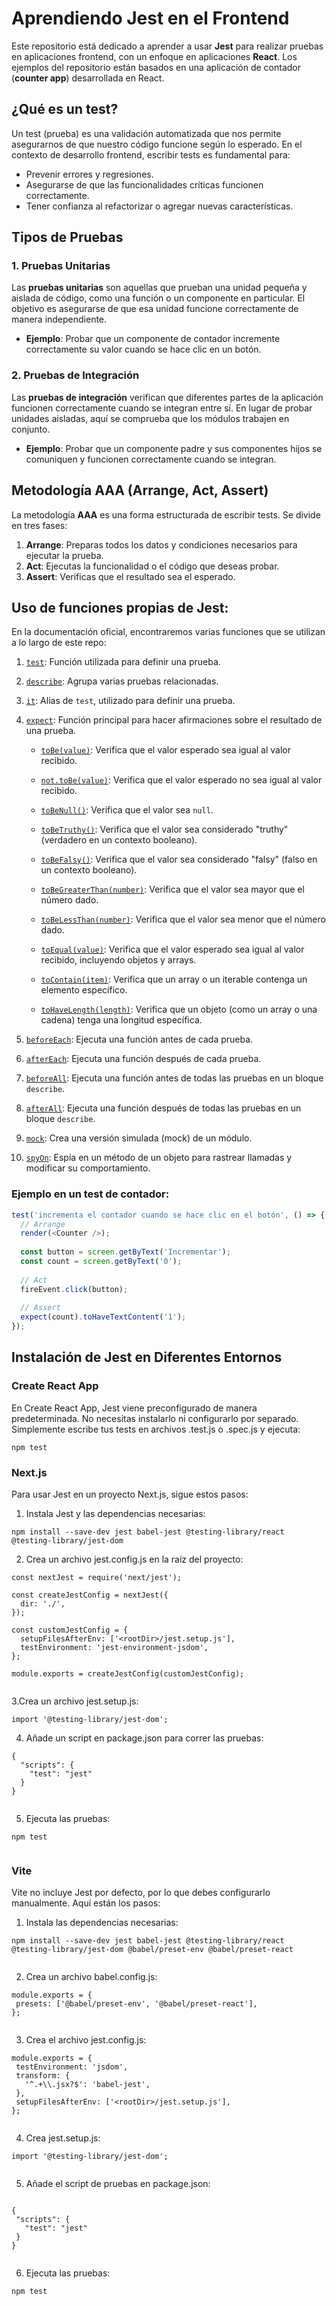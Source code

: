 # Aprendiendo Jest en el Frontend

Este repositorio está dedicado a aprender a usar **Jest** para realizar pruebas en aplicaciones frontend, con un enfoque en aplicaciones **React**. Los ejemplos del repositorio están basados en una aplicación de contador (**counter app**) desarrollada en React.

## ¿Qué es un test?

Un test (prueba) es una validación automatizada que nos permite asegurarnos de que nuestro código funcione según lo esperado. En el contexto de desarrollo frontend, escribir tests es fundamental para:

- Prevenir errores y regresiones.
- Asegurarse de que las funcionalidades críticas funcionen correctamente.
- Tener confianza al refactorizar o agregar nuevas características.
  
## Tipos de Pruebas

### 1. Pruebas Unitarias

Las **pruebas unitarias** son aquellas que prueban una unidad pequeña y aislada de código, como una función o un componente en particular. El objetivo es asegurarse de que esa unidad funcione correctamente de manera independiente.

- **Ejemplo**: Probar que un componente de contador incremente correctamente su valor cuando se hace clic en un botón.

### 2. Pruebas de Integración

Las **pruebas de integración** verifican que diferentes partes de la aplicación funcionen correctamente cuando se integran entre sí. En lugar de probar unidades aisladas, aquí se comprueba que los módulos trabajen en conjunto.

- **Ejemplo**: Probar que un componente padre y sus componentes hijos se comuniquen y funcionen correctamente cuando se integran.

## Metodología AAA (Arrange, Act, Assert)

La metodología **AAA** es una forma estructurada de escribir tests. Se divide en tres fases:

1. **Arrange**: Preparas todos los datos y condiciones necesarios para ejecutar la prueba.
2. **Act**: Ejecutas la funcionalidad o el código que deseas probar.
3. **Assert**: Verificas que el resultado sea el esperado.
 
## Uso de funciones propias de Jest:

En la documentación oficial, encontraremos varias funciones que se utilizan a lo largo de este repo: 

1. [`test`](https://jestjs.io/docs/api#testname-fn): Función utilizada para definir una prueba.

2. [`describe`](https://jestjs.io/docs/api#describename-fn): Agrupa varias pruebas relacionadas.

3. [`it`](https://jestjs.io/docs/api#itname-fn): Alias de `test`, utilizado para definir una prueba.

4. [`expect`](https://jestjs.io/docs/expect): Función principal para hacer afirmaciones sobre el resultado de una prueba.
    - [`toBe(value)`](https://jestjs.io/docs/expect#tobevalue): Verifica que el valor esperado sea igual al valor recibido.

    - [`not.toBe(value)`](https://jestjs.io/docs/expect#tonotbevalue): Verifica que el valor esperado no sea igual al valor recibido.

    - [`toBeNull()`](https://jestjs.io/docs/expect#tobenull): Verifica que el valor sea `null`.

    - [`toBeTruthy()`](https://jestjs.io/docs/expect#tobetruthy): Verifica que el valor sea considerado "truthy" (verdadero en un contexto booleano).

    - [`toBeFalsy()`](https://jestjs.io/docs/expect#tobefalsy): Verifica que el valor sea considerado "falsy" (falso en un contexto booleano).

    - [`toBeGreaterThan(number)`](https://jestjs.io/docs/expect#tobegreaterthannumber): Verifica que el valor sea mayor que el número dado.

    - [`toBeLessThan(number)`](https://jestjs.io/docs/expect#tobelessthannumber): Verifica que el valor sea menor que el número dado.

    - [`toEqual(value)`](https://jestjs.io/docs/expect#toequalvalue): Verifica que el valor esperado sea igual al valor recibido, incluyendo objetos y arrays.

    - [`toContain(item)`](https://jestjs.io/docs/expect#tocontainitem): Verifica que un array o un iterable contenga un elemento específico.

    - [`toHaveLength(length)`](https://jestjs.io/docs/expect#tohavelengthlength): Verifica que un objeto (como un array o una cadena) tenga una longitud específica.


5. [`beforeEach`](https://jestjs.io/docs/api#beforeeachfn-timeout): Ejecuta una función antes de cada prueba.

6. [`afterEach`](https://jestjs.io/docs/api#aftereachfn-timeout): Ejecuta una función después de cada prueba.

7. [`beforeAll`](https://jestjs.io/docs/api#beforeallfn-timeout): Ejecuta una función antes de todas las pruebas en un bloque `describe`.

8. [`afterAll`](https://jestjs.io/docs/api#afterallfn-timeout): Ejecuta una función después de todas las pruebas en un bloque `describe`.

9. [`mock`](https://jestjs.io/docs/api#jestmockmodulename-fn): Crea una versión simulada (mock) de un módulo.

10. [`spyOn`](https://jestjs.io/docs/api#jestspyonobject-methodname): Espía en un método de un objeto para rastrear llamadas y modificar su comportamiento.




### Ejemplo en un test de contador:

```javascript
test('incrementa el contador cuando se hace clic en el botón', () => {
  // Arrange
  render(<Counter />);
  
  const button = screen.getByText('Incrementar');
  const count = screen.getByText('0');
  
  // Act
  fireEvent.click(button);
  
  // Assert
  expect(count).toHaveTextContent('1');
});
```

## Instalación de Jest en Diferentes Entornos

### Create React App
En Create React App, Jest viene preconfigurado de manera predeterminada. No necesitas instalarlo ni configurarlo por separado. Simplemente escribe tus tests en archivos .test.js o .spec.js y ejecuta:

```
npm test
```

### Next.js
Para usar Jest en un proyecto Next.js, sigue estos pasos:

1. Instala Jest y las dependencias necesarias:
```
npm install --save-dev jest babel-jest @testing-library/react @testing-library/jest-dom

```
2. Crea un archivo jest.config.js en la raíz del proyecto:

```
const nextJest = require('next/jest');

const createJestConfig = nextJest({
  dir: './',
});

const customJestConfig = {
  setupFilesAfterEnv: ['<rootDir>/jest.setup.js'],
  testEnvironment: 'jest-environment-jsdom',
};

module.exports = createJestConfig(customJestConfig);


```

3.Crea un archivo jest.setup.js:
```
import '@testing-library/jest-dom';

```

4. Añade un script en package.json para correr las pruebas:
```
{
  "scripts": {
    "test": "jest"
  }
}


```

5. Ejecuta las pruebas:
```
npm test


```
### Vite
Vite no incluye Jest por defecto, por lo que debes configurarlo manualmente. Aquí están los pasos:

1. Instala las dependencias necesarias:
 ```
npm install --save-dev jest babel-jest @testing-library/react @testing-library/jest-dom @babel/preset-env @babel/preset-react


```

2. Crea un archivo babel.config.js:
 ```
module.exports = {
  presets: ['@babel/preset-env', '@babel/preset-react'],
};


```

3.  Crea el archivo jest.config.js:
 ```
 module.exports = {
  testEnvironment: 'jsdom',
  transform: {
    '^.+\\.jsx?$': 'babel-jest',
  },
  setupFilesAfterEnv: ['<rootDir>/jest.setup.js'],
};


```
4.  Crea jest.setup.js:
 ```
 import '@testing-library/jest-dom';


```

5.  Añade el script de pruebas en package.json:
 ```
 
{
  "scripts": {
    "test": "jest"
  }
}


```
6.  Ejecuta las pruebas:
 ```
 npm test


```
